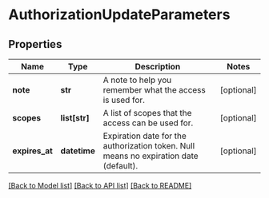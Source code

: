 # AuthorizationUpdateParameters

## Properties
Name | Type | Description | Notes
------------ | ------------- | ------------- | -------------
**note** | **str** | A note to help you remember what the access is used for. | [optional] 
**scopes** | **list[str]** | A list of scopes that the access can be used for. | [optional] 
**expires_at** | **datetime** | Expiration date for the authorization token. Null means no expiration date (default). | [optional] 

[[Back to Model list]](../README.md#documentation-for-models) [[Back to API list]](../README.md#documentation-for-api-endpoints) [[Back to README]](../README.md)


